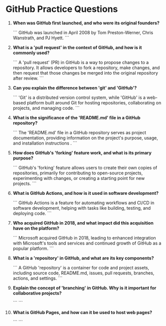 # GitHub Practice Questions

1. **When was GitHub first launched, and who were its original founders?**

   \`\`\`
   GitHub was launched in April 2008 by Tom Preston-Werner, Chris Wanstrath, and PJ Hyett.
   \`\`\`

2. **What is a 'pull request' in the context of GitHub, and how is it commonly used?**

   \`\`\`
   A 'pull request' (PR) in GitHub is a way to propose changes to a repository. It allows developers to fork a repository, make changes, and then request that those changes be merged into the original repository after review.
   \`\`\`

3. **Can you explain the difference between 'git' and 'GitHub'?**

   \`\`\`
   'Git' is a distributed version control system, while 'GitHub' is a web-based platform built around Git for hosting repositories, collaborating on projects, and managing code.
   \`\`\`

4. **What is the significance of the 'README.md' file in a GitHub repository?**

   \`\`\`
   The 'README.md' file in a GitHub repository serves as project documentation, providing information on the project's purpose, usage, and installation instructions .
   \`\`\`

5. **How does GitHub's 'forking' feature work, and what is its primary purpose?**

   \`\`\`
   GitHub's 'forking' feature allows users to create their own copies of repositories, primarily for contributing to open-source projects, experimenting with changes, or creating a starting point for new projects.
   \`\`\`

6. **What is GitHub Actions, and how is it used in software development?**

   \`\`\`
   GitHub Actions is a feature for automating workflows and CI/CD in software development, helping with tasks like building, testing, and deploying code.
   \`\`\`

7. **Who acquired GitHub in 2018, and what impact did this acquisition have on the platform?**

   \`\`\`
   Microsoft acquired GitHub in 2018, leading to enhanced integration with Microsoft's tools and services and continued growth of GitHub as a popular platform.
   \`\`\`

8. **What is a 'repository' in GitHub, and what are its key components?**

   \`\`\`
   A GitHub 'repository' is a container for code and project assets, including source code, README.md, issues, pull requests, branches, actions, and settings.
   \`\`\`

9. **Explain the concept of 'branching' in GitHub. Why is it important for collaborative projects?**

   \`\`\`
   \`\`\`

10. **What is GitHub Pages, and how can it be used to host web pages?**

    \`\`\`
    \`\`\`

